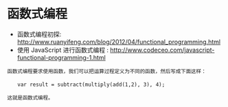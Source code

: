 # 函数式编程

* 函数式编程初探: http://www.ruanyifeng.com/blog/2012/04/functional_programming.html
* 使用 JavaScript 进行函数式编程 : http://www.codeceo.com/javascript-functional-programming-1.html

```
函数式编程要求使用函数，我们可以把运算过程定义为不同的函数，然后写成下面这样：

　　var result = subtract(multiply(add(1,2), 3), 4);

这就是函数式编程。
```
